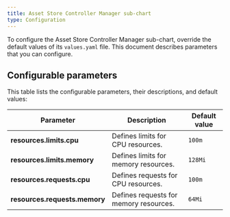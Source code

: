 ```yaml
---
title: Asset Store Controller Manager sub-chart
type: Configuration
---
```


To configure the Asset Store Controller Manager sub-chart, override the default values of its `values.yaml` file. This document describes parameters that you can configure.

## Configurable parameters

This table lists the configurable parameters, their descriptions, and default values:


| Parameter | Description | Default value |
|-----------|-------------|---------------|
| **resources.limits.cpu** | Defines limits for CPU resources. | `100m` |
| **resources.limits.memory** | Defines limits for memory resources. | `128Mi` |
| **resources.requests.cpu** | Defines requests for CPU resources. | `100m` |
| **resources.requests.memory** | Defines requests for memory resources. | `64Mi` |
